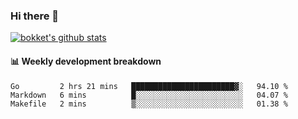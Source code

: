 ### Hi there 👋
[![bokket's github stats](https://github-readme-stats.vercel.app/api?username=bokket&show_icons=true&count_private=true)](https://github.com/anuraghazra/github-readme-stats)

#### :bar_chart: Weekly development breakdown
<!--START_SECTION:waka-->
```text
Go         2 hrs 21 mins   ███████████████████████▓░   94.10 % 
Markdown   6 mins          █░░░░░░░░░░░░░░░░░░░░░░░░   04.07 % 
Makefile   2 mins          ▒░░░░░░░░░░░░░░░░░░░░░░░░   01.38 % 
```
<!--END_SECTION:waka-->
